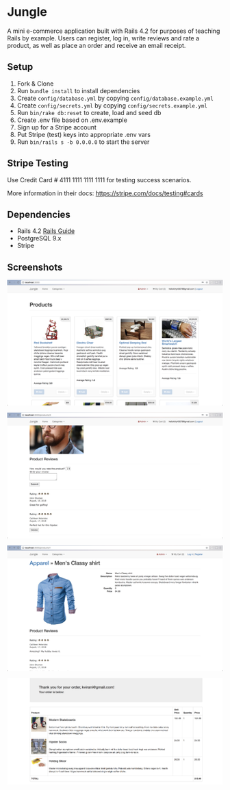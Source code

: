 # Jungle

A mini e-commerce application built with Rails 4.2 for purposes of teaching Rails by example. Users can register, log in, write reviews and rate a product, as well as place an order and receive an email receipt. 

## Setup

1. Fork & Clone
2. Run `bundle install` to install dependencies
3. Create `config/database.yml` by copying `config/database.example.yml`
4. Create `config/secrets.yml` by copying `config/secrets.example.yml`
5. Run `bin/rake db:reset` to create, load and seed db
6. Create .env file based on .env.example
7. Sign up for a Stripe account
8. Put Stripe (test) keys into appropriate .env vars
9. Run `bin/rails s -b 0.0.0.0` to start the server

## Stripe Testing

Use Credit Card # 4111 1111 1111 1111 for testing success scenarios.

More information in their docs: <https://stripe.com/docs/testing#cards>

## Dependencies

* Rails 4.2 [Rails Guide](http://guides.rubyonrails.org/v4.2/)
* PostgreSQL 9.x
* Stripe


## Screenshots
![Product Catalog](https://github.com/hellocathleen/jungle-rails/blob/master/docs/Screen%20Shot%202018-08-18%20at%201.40.16%20PM.png?raw=true)

![Write Review](https://github.com/hellocathleen/jungle-rails/blob/master/docs/Screen%20Shot%202018-08-18%20at%201.39.51%20PM.png?raw=true)

![View Product](https://github.com/hellocathleen/jungle-rails/blob/master/docs/Screen%20Shot%202018-08-18%20at%201.39.12%20PM.png?raw=true)

![Order Receipt](https://github.com/hellocathleen/jungle-rails/blob/master/docs/Screen%20Shot%202018-08-18%20at%201.41.07%20PM.png?raw=true)
